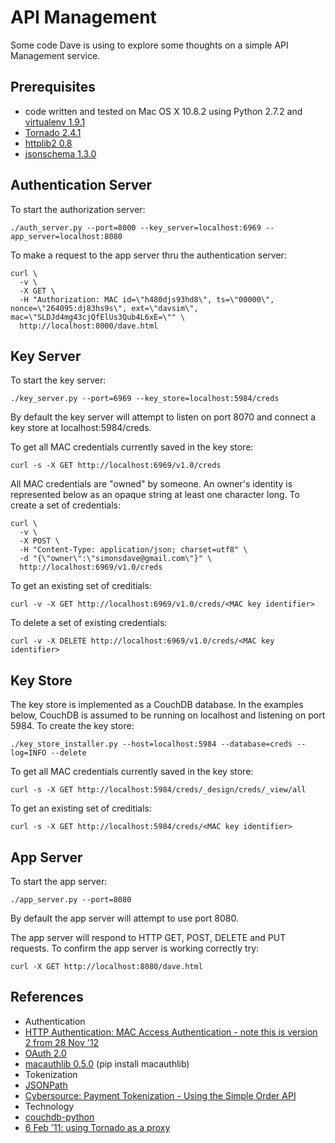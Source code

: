 API Management
==============

Some code Dave is using to explore some thoughts on a simple API Management service.

Prerequisites 
-------------
* code written and tested on Mac OS X 10.8.2 using Python 2.7.2 and [virtualenv 1.9.1](https://pypi.python.org/pypi/virtualenv)
* [Tornado 2.4.1](http://www.tornadoweb.org/en/branch2.4/ "Tornado")
* [httplib2 0.8](https://code.google.com/p/httplib2/ "httplib2")
* [jsonschema 1.3.0](https://pypi.python.org/pypi/jsonschema "jsonschema")

Authentication Server
---------------------
To start the authorization server:
~~~~~
./auth_server.py --port=8000 --key_server=localhost:6969 --app_server=localhost:8080
~~~~~
To make a request to the app server thru the authentication server:
~~~~~
curl \
  -v \
  -X GET \
  -H "Authorization: MAC id=\"h480djs93hd8\", ts=\"00000\", nonce=\"264095:dj83hs9s\", ext=\"davsim\", mac=\"SLDJd4mg43cjQfElUs3Qub4L6xE=\"" \
  http://localhost:8000/dave.html
~~~~~

Key Server 
----------
To start the key server:
~~~~~
./key_server.py --port=6969 --key_store=localhost:5984/creds
~~~~~
By default the key server will attempt to listen on port 8070 and connect a key store at localhost:5984/creds.

To get all MAC credentials currently saved in the key store:
~~~~~~
curl -s -X GET http://localhost:6969/v1.0/creds
~~~~~~
All MAC credentials are "owned" by someone.
An owner's identity is represented below as an opaque string at least one character long.
To create a set of credentials:
~~~~~~
curl \
  -v \
  -X POST \
  -H "Content-Type: application/json; charset=utf8" \
  -d "{\"owner\":\"simonsdave@gmail.com\"}" \
  http://localhost:6969/v1.0/creds
~~~~~~
To get an existing set of creditials:
~~~~~
curl -v -X GET http://localhost:6969/v1.0/creds/<MAC key identifier>
~~~~~
To delete a set of existing credentials:
~~~~~
curl -v -X DELETE http://localhost:6969/v1.0/creds/<MAC key identifier>
~~~~~

Key Store
---------
The key store is implemented as a CouchDB database.
In the examples below, CouchDB is assumed to be running on localhost and listening on port 5984.
To create the key store:
~~~~~
./key_store_installer.py --host=localhost:5984 --database=creds --log=INFO --delete
~~~~~
To get all MAC credentials currently saved in the key store:
~~~~~~
curl -s -X GET http://localhost:5984/creds/_design/creds/_view/all
~~~~~~
To get an existing set of creditials:
~~~~~
curl -s -X GET http://localhost:5984/creds/<MAC key identifier>
~~~~~

App Server
----------
To start the app server:
~~~~~
./app_server.py --port=8080
~~~~~
By default the app server will attempt to use port 8080.

The app server will respond to HTTP GET, POST, DELETE and PUT requests.
To confirm the app server is working correctly try:
~~~~~
curl -X GET http://localhost:8080/dave.html
~~~~~

References
----------
* Authentication
 * [HTTP Authentication: MAC Access Authentication - note this is version 2 from 28 Nov '12](http://tools.ietf.org/html/draft-ietf-oauth-v2-http-mac-02")
 * [OAuth 2.0](http://oauth.net/2/ "OAuth 2.0")
 * [macauthlib 0.5.0](https://github.com/mozilla-services/macauthlib) (pip install macauthlib)
* Tokenization
 * [JSONPath](http://goessner.net/articles/JsonPath/)
 * [Cybersource: Payment Tokenization - Using the Simple Order API](http://apps.cybersource.com/library/documentation/dev_guides/Payment_Tokenization/SO_API/Payment_Tokenization_SO_API.pdf)
* Technology
 * [couchdb-python](http://code.google.com/p/couchdb-python/)
 * [6 Feb '11: using Tornado as a proxy](https://groups.google.com/forum/?fromgroups=#!topic/python-tornado/TB_6oKBmdlA)
